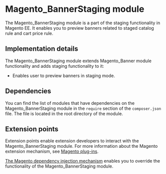 # Magento_BannerStaging module

The Magento_BannerStaging module is a part of the staging functionality in Magento EE. It enables you to preview banners related to staged catalog rule and cart price rule.

## Implementation details

The Magento_BannerStaging module extends Magento_Banner module functionality and adds staging functionality to it:

- Enables user to preview banners in staging mode.

## Dependencies

You can find the list of modules that have dependencies on the Magento_BannerStaging module in the `require` section of the `composer.json` file. The file is located in the root directory of the module.

## Extension points

Extension points enable extension developers to interact with the Magento_BannerStaging module. For more information about the Magento extension mechanism, see [Magento plug-ins](https://devdocs.magento.com/guides/v2.4/extension-dev-guide/plugins.html).

[The Magento dependency injection mechanism](https://devdocs.magento.com/guides/v2.4/extension-dev-guide/depend-inj.html) enables you to override the functionality of the Magento_BannerStaging module.
